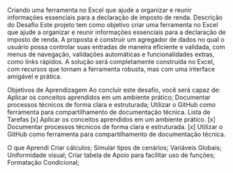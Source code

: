 Criando uma ferramenta no Excel que ajude a organizar e reunir informações essenciais para a declaração de imposto de renda.
Descrição do Desafio
Este projeto tem como objetivo criar uma ferramenta no Excel que ajude a organizar e reunir informações essenciais para a declaração de imposto de renda. A proposta é construir um agregador de dados no qual o usuário possa controlar suas entradas de maneira eficiente e validada, com menus de navegação, validações automáticas e funcionalidades extras, como links rápidos. A solução será completamente construída no Excel, com recursos que tornam a ferramenta robusta, mas com uma interface amigável e prática.

Objetivos de Aprendizagem
Ao concluir este desafio, você será capaz de:
Aplicar os conceitos aprendidos em um ambiente prático;
Documentar processos técnicos de forma clara e estruturada;
Utilizar o GitHub como ferramenta para compartilhamento de documentação técnica.
Lista de Tarefas
[x] Aplicar os conceitos aprendidos em um ambiente prático.
[x] Documentar processos técnicos de forma clara e estruturada.
[x] Utilizar o GitHub como ferramenta para compartilhamento de documentação técnica.

O que Aprendi
Criar cálculos;
Simular tipos de cenários;
Variáveis Globais;
Uniformidade visual;
Criar tabela de Apoio para facilitar uso de funções;
Formatação Condicional;
